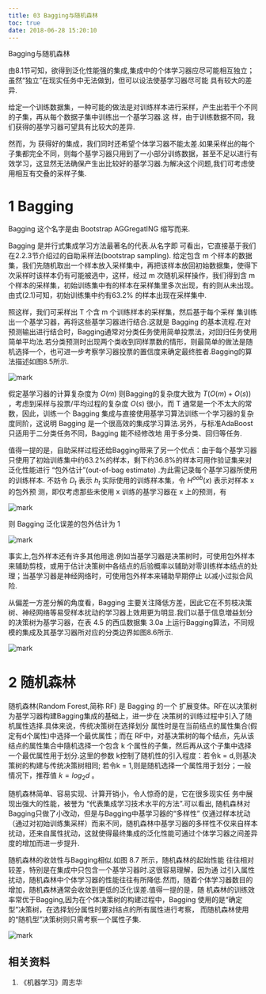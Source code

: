 ```yaml
---
title: 03 Bagging与随机森林
toc: true
date: 2018-06-28 15:20:10
---
```








Bagging与随机森林

由8.1节可知，欲得到泛化性能强的集成,集成中的个体学习器应尽可能相互独立；虽然“独立”在现实任务中无法做到，但可以设法使基学习器尽可能 具有较大的差异.

给定一个训练数据集，一种可能的做法是对训练样本进行采样，产生出若干个不同的子集，再从每个数据子集中训练出一个基学习器.这 样，由于训练数据不同，我们获得的基学习器可望具有比较大的差异.

然而，为 获得好的集成，我们同时还希望个体学习器不能太差.如果采样出的每个子集都完全不同，则每个基学习器只用到了一小部分训练数据，甚至不足以进行有效学习，这显然无法确保产生出比较好的基学习器.为解决这个问题,我们可考虑使用相互有交叠的采样子集.

# 1 Bagging

Bagging 这个名字是由 Bootstrap AGGregatING 缩写而来.

Bagging 是并行式集成学习方法最著名的代表.从名字即 可看出，它直接基于我们在2.2.3节介绍过的自助采样法(bootstrap sampling). 给定包含 m 个样本的数据集，我们先随机取出一个样本放入采样集中，再把该样本放回初始数据集，使得下次采样时该样本仍有可能被选中，这样，经过 m 次随机采样操作，我们得到含 m 个样本的采样集，初始训练集中有的样本在采样集里多次出现，有的则从未出现。由式(2.1)可知，初始训练集中约有63.2% 的样本出现在采样集中.


照这样，我们可采样出 T 个含 m 个训练样本的采样集，然后基于每个采样 集训练出一个基学习器，再将这些基学习器进行结合.这就是 Bagging 的基本流程.在对预测输出进行结合时，Bagging通常对分类任务使用简单投票法，对回归任务使用简单平均法.若分类预测时出现两个类收到同样票数的情形，则最简单的做法是随机选择一个，也可进一步考察学习器投票的置信度来确定最终胜者.Bagging的算法描述如图8.5所示.

![mark](http://images.iterate.site/blog/image/180628/eG9glEFeci.png?imageslim)


假定基学习器的计算复杂度为 $O(m)$ 则Bagging的复杂度大致为  $T(O(m)+O(s))$ ，考虑到采样与投票/平均过程的复杂度 $O(s)$ 很小，而 T 通常是一个不太大的常数，因此，训练一个 Bagging 集成与直接使用基学习算法训练一个学习器的复杂度同阶，这说明 Bagging 是一个很高效的集成学习算法.另外，与标准AdaBoost只适用于二分类任务不同，Bagging 能不经修改地 用于多分类、回归等任务.



值得一提的是，自助采样过程还给Bagging带来了另一个优点：由于每个基学习器只使用了初始训练集中约63.2%的样本，剩下约36.8%的样本可用作验证集来对泛化性能进行 “包外估计”(out-of-bag estimate) .为此需记录每个基学习器所使用的训练样本. 不妨令 $D_t$ 表示 $h_t$ 实际使用的训练样本集，令 $H^{oob}(x)$ 表示对样本 x 的包外预 测，即仅考虑那些未使用 x 训练的基学习器在 x 上的预测，有

![mark](http://images.iterate.site/blog/image/180628/5ea2I7I7cH.png?imageslim)

则 Bagging 泛化误差的包外估计为 1

![mark](http://images.iterate.site/blog/image/180628/9A43BdefKf.png?imageslim)


事实上,包外样本还有许多其他用途.例如当基学习器是决策树时，可使用包外样本来辅助剪枝，或用于估计决策树中各结点的后验概率以辅助对零训练样本结点的处理；当基学习器是神经网络时，可使用包外样本来辅助早期停止 以减小过拟合风险.


从偏差一方差分解的角度看，Bagging 主要关注降低方差，因此它在不剪枝决策树、神经网络等易受样本扰动的学习器上效用更为明显.我们以基于信息増益划分的决策树为基学习器，在表 4.5 的西瓜数据集 3.0a 上运行Bagging算法，不同规模的集成及其基学习器所对应的分类边界如图8.6所示.

![mark](http://images.iterate.site/blog/image/180628/39IfBdI599.png?imageslim)

# 2 随机森林

随机森林(Random Forest,简称 RF) 是 Bagging 的一个 扩展变体。RF在以决策树为基学习器构建Bagging集成的基础上，进一步在 决策树的训练过程中引入了随机属性选择.具体来说，传统决策树在选择划分 属性时是在当前结点的属性集合(假定有d个属性)中选择一个最优属性；而在 RF中，对基决策树的每个结点，先从该结点的属性集合中隨机选择一个包含 k 个属性的子集，然后再从这个子集中选择一个最优属性用于划分.这里的参数 k控制了随机性的引入程度：若令k = d,则基决策树的构建与传统决策树相同; 若令k = 1,则是随机选择一个属性用于划分；一般情况下，推荐值 $k=log_2d$ 。

随机森林简单、容易实现、计算开销小，令人惊奇的是，它在很多现实任 务中展现出强大的性能，被誉为 “代表集成学习技术水平的方法”.可以看出, 随机森林对Bagging只做了小改动，但是与Bagging中基学习器的“多样性” 仅通过样本扰动（通过对初始训练集采样）而来不同，随机森林中基学习器的多样性不仅来自样本扰动，还来自属性扰动，这就使得最终集成的泛化性能可通过个体学习器之间差异度的增加而进一步提升.

随机森林的收敛性与Bagging相似.如图 8.7 所示，随机森林的起始性能 往往相对较差，特别是在集成中只包含一个基学习器时.这很容易理解，因为通 过引入属性扰动，随机森林中个体学习器的性能往往有所降低.然而，随着个体学习器数目的增加，随机森林通常会收敛到更低的泛化误差.值得一提的是，随 机森林的训练效率常优于Bagging,因为在个体决策树的构建过程中，Bagging 使用的是“确定型”决策树，在选择划分属性时要对结点的所有属性进行考察， 而随机森林使用的“随机型”决策树则只需考察一个属性子集.

![mark](http://images.iterate.site/blog/image/180628/HH5bbcADlE.png?imageslim)








## 相关资料
1. 《机器学习》周志华
